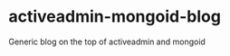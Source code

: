 activeadmin-mongoid-blog
========================

Generic blog on the top of activeadmin and mongoid